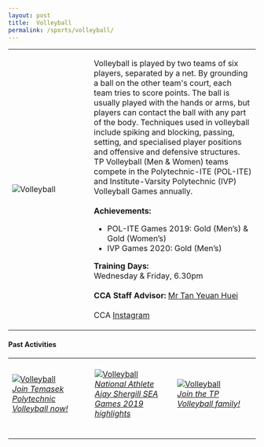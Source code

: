 ```yaml
---
layout: post
title:  Volleyball
permalink: /sports/volleyball/
---
```


<table>
    <tr>
        <td style="width:33%"><image src="{{site.baseurl}}/images/CCA_volleyball.jpg" style="display:block;margin-left:auto;margin-right:auto;" alt="Volleyball"></image></td>
        <td>
            <p>
                Volleyball is played by two teams of six players, separated by a net. By grounding a ball on the other team's court, each team tries to score points. The ball is usually played with the hands or arms, but players can contact the ball with any part of the body. Techniques used in volleyball include spiking and blocking, passing, setting, and specialised player positions and offensive and defensive structures. TP Volleyball (Men & Women) teams compete in the Polytechnic-ITE (POL-ITE) and Institute-Varsity Polytechnic (IVP) Volleyball Games annually.<br>
                <br>
                <b>Achievements:</b><br>
                <ul>
                    <li>POL-ITE Games 2019: Gold (Men’s) & Gold (Women’s)</li>
                    <li>IVP Games 2020: Gold (Men’s)</li>
                </ul>
            </p>
            <p>
                <b>Training Days:</b><br>
                Wednesday & Friday, 6.30pm<br>
                <br>
                <b>CCA Staff Advisor:</b> <a href="mailto:tanyh@tp.edu.sg">Mr Tan Yeuan Huei</a><br>
                <br>
                CCA <a href="https://www.instagram.com/tp.volleyball">Instagram</a>
            </p>
        </td>
    </tr>
</table>

#### Past Activities

<table>
    <tr>
        <td style="width:33%"><br>
            <a href="https://www.instagram.com/tv/CODLHiJHOf0/">
                <image src="{{site.baseurl}}/images/CCA-volleyball-ig4.png" style="display:block;margin-left:auto;margin-right:auto;" alt="Volleyball">
                <h6 style="margin-top:0%">Join Temasek Polytechnic Volleyball now!</h6>
                </image>
            </a>
        </td>
        <td style="width:33%"><br>
            <a href="https://www.instagram.com/p/CAUceYgHrBE/">
                <image src="{{site.baseurl}}/images/CCA-Volleyball_IG2.png" style="display:block;margin-left:auto;margin-right:auto;" alt="Volleyball">
                <h6 style="margin-top:0%">National Athlete Ajay Shergill SEA Games 2019 highlights</h6>
                </image>
            </a>
        </td>
        <td style="width:33%"><br>
            <a href="https://www.instagram.com/p/B_ZyoWSnBAH/">
                <image src="{{site.baseurl}}/images/CCA-Volleyball_IG3.png" style="display:block;margin-left:auto;margin-right:auto;" alt="Volleyball">
                <h6 style="margin-top:0%">Join the TP Volleyball family!</h6>    
                </image>
            </a>
        </td>
    </tr>
</table>
